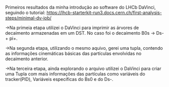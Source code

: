 Primeiros resultados da minha introdução ao software do LHCb DaVinci, seguindo o tutorial: https://lhcb-starterkit-run3.docs.cern.ch/first-analysis-steps/minimal-dv-job/

->Na primeia etapa utilizei o DaVinci para imprimir as árvores de decaimento armazenadas em um DST. No caso foi o decaimento B0s -> Ds- + pi+.

->Na segunda etapa, utilizando o mesmo aquivo, gerei uma tupla, contendo as informações cinemáticas básicas das partículas envolvidas no decaimento anterior.

->Na terceira etapa, ainda explorando o arquivo utilizei o DaVinci para criar uma Tupla com mais informações das partículas como variáveis do tracker(PID), Variáveis específicas do Bs0 e do Ds-.
